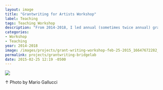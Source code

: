 ```yaml
---
layout: image
title: "Grantwriting for Artists Workshop"
label: Teaching
tags: Teaching Workshop
description: "From 2014-2018, I led annual (sometimes twice annual) grantwriting workshops for art and design students at BridgeLab, a career services center and entrepreneurial incubator at Pacific Northwest College of Art."
categories:
- Workshop
- Teaching
year: 2014-2018
image: /images/projects/grant-writing-workshop-feb-25-2015_16647672282_o.jpg
permalink: projects/grantwriting-bridgelab
date: 2015-02-25 12:19 -0500
---
```


<img src="/images/projects/grant-writing-workshop-feb-25-2015_16647672282_o.jpg">
<div class="images-right"><p>&uarr; Photo by Mario Gallucci</p></div>
<section class="clear"></section>
